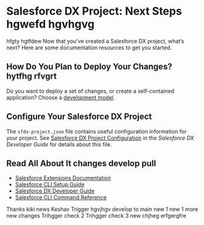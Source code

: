 
# Salesforce DX Project: Next Steps hgwefd hgvhgvg
hfgty
hgtfdew
Now that you’ve created a Salesforce DX project, what’s next? Here are some documentation resources to get you started.

## How Do You Plan to Deploy Your Changes? hytfhg rfvgrt

Do you want to deploy a set of changes, or create a self-contained application? Choose a [development model](https://developer.salesforce.com/tools/vscode/en/user-guide/development-models).

## Configure Your Salesforce DX Project

The `sfdx-project.json` file contains useful configuration information for your project. See [Salesforce DX Project Configuration](https://developer.salesforce.com/docs/atlas.en-us.sfdx_dev.meta/sfdx_dev/sfdx_dev_ws_config.htm) in the _Salesforce DX Developer Guide_ for details about this file.

## Read All About It changes develop pull

- [Salesforce Extensions Documentation](https://developer.salesforce.com/tools/vscode/)
- [Salesforce CLI Setup Guide](https://developer.salesforce.com/docs/atlas.en-us.sfdx_setup.meta/sfdx_setup/sfdx_setup_intro.htm)
- [Salesforce DX Developer Guide](https://developer.salesforce.com/docs/atlas.en-us.sfdx_dev.meta/sfdx_dev/sfdx_dev_intro.htm)
- [Salesforce CLI Command Reference](https://developer.salesforce.com/docs/atlas.en-us.sfdx_cli_reference.meta/sfdx_cli_reference/cli_reference.htm)

Thanks kiki news 
Keshav
Trigger hgvjhgv
develop to main new 1
new 1 more 
new changes
Trihgger check 2
Trihgger check 3
new chjheg 
erfgergfre

